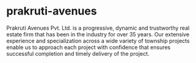 # prakruti-avenues
Prakruti Avenues Pvt. Ltd. is a progressive, dynamic and trustworthy real estate firm that has been in the industry for over 35 years. Our extensive experience and specialization across a wide variety of township projects enable us to approach each project with confidence that ensures successful completion and timely delivery of the project.
